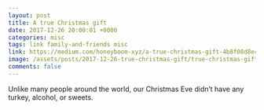 ```yaml
---
layout: post
title: A true Christmas gift
date: 2017-12-26 20:00:01 +0000
categories: misc
tags: link family-and-friends misc
link: https://medium.com/honeyboom-xyz/a-true-christmas-gift-4b8f08d8e458
image: /assets/posts/2017-12-26-true-christmas-gift/true-christmas-gift-thumb.jpeg
comments: false
---
```


Unlike many people around the world, our Christmas Eve didn’t have any turkey, alcohol, or sweets.
